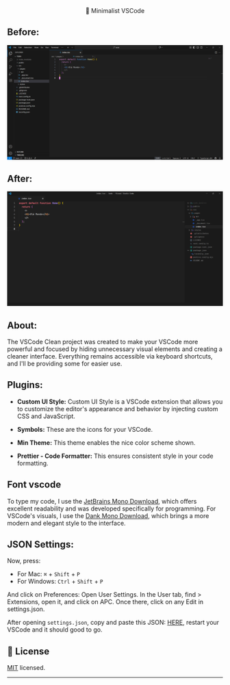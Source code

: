 <div align="center">
  </h1> 🎨 Minimalist VSCode</h1>
</div>

## Before:

<img src="./preview/Before.png"/>
    
## After:
<img src="/preview/After.png"/>

## About:

<p>

The VSCode Clean project was created to make your VSCode more powerful and focused by hiding unnecessary visual elements and creating a cleaner interface. Everything remains accessible via keyboard shortcuts, and I'll be providing some for easier use.

</p>

## Plugins:

- **Custom UI Style:** Custom UI Style is a VSCode extension that allows you to customize the editor's appearance and behavior by injecting custom CSS and JavaScript.

- **Symbols:** These are the icons for your VSCode.

- **Min Theme:** This theme enables the nice color scheme shown.

- **Prettier - Code Formatter:** This ensures consistent style in your code formatting.

## Font vscode

To type my code, I use the [JetBrains Mono Download](https://www.jetbrains.com/lp/mono/), which offers excellent readability and was developed specifically for programming. For VSCode's visuals, I use the [Dank Mono Download](https://github.com/saifulapm/my-fonts/tree/main/Dank%20Mono), which brings a more modern and elegant style to the interface.

## JSON Settings:

Now, press:

- For Mac:
  `⌘` + `Shift` + `P`
- For Windows:
  `Ctrl` + `Shift` + `P`

And click on Preferences: Open User Settings. In the User tab, find > Extensions, open it, and click on APC. Once there, click on any Edit in settings.json.

After opening `settings.json`, copy and paste this JSON: [HERE](https://github.com/OctavioDelpupo/minimalist-VSCode/blob/main/settings.json), restart your VSCode and it should good to go.

## 📝 License

[MIT](https://github.com/OctavioDelpupo/minimalist-VSCode) licensed.

---